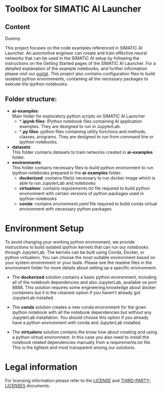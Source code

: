 <!--- Copyright 2020 Siemens AG -->
<!--- SPDX-License-Identifier: MIT -->
# Toolbox for SIMATIC AI Launcher

## Content  

Dummy

This project focuses on the code examples referenced in SIMATIC AI Launcher. An automotive engineer can create and train effective neural networks that can be used in the SIMATIC AI setup by following the instructions on the Getting Started pages of the SIMATIC AI Launcher. For a detailed explanation of the example notebooks, and further information please visit our [portal](https://support.industry.siemens.com/cs/ww/en/view/109780569). This project also contains configuration files to build isolated python environments, containing all the necessary packages to execute the ipython notebooks.

## Folder structure:  
- **ai-examples**:  
Main folder for exploratory python scripts on SIMATIC AI Launcher
  - ***.ipynb files**: IPython notebook files containing AI application examples. They are designed to run in JupyterLab.
  - ***.py files**: python files containing utility functions and methods, classes, programs. They are designed to run from command line or ipython notebooks.
- **datasets**:  
This folder contains datasets to train networks created in **ai-examples** folder.
- **environments**:  
This folder contains necessary files to build python environment to run ipython notebooks prepared in the **ai-examples** folder.
  - **dockerized**: contains file(s) necessary to run docker image which is able to run JupyterLab and notebooks
  - **virtualenv**: contains *requirements.txt* file required to build python environment with certain versions of python packages used in ipython notebooks
  - **conda**: contains *environment.yaml* file required to build conda virtual environment with necessary python packages

# Environment Setup

To avoid changing your working python environment, we provide instructions to build isolated ipython kernels that can run our notebooks through JupyterLab. The kernels can be built using Conda, Docker, or python virtualenv. You can choose the most suitable environment based on your system environment or your taste. Please see the readme files in the environment folder for more details about setting up a specific environment.

- The **dockerized** solution contains a basic python environment, including all of the notebook dependencies and also JupyterLab, available on port 8888. This solution requires some engineering knowledge about docker containers but it is the cleanest option if you haven't already got JupyterLab installed.

- The **conda** solution creates a new conda environment for the given ipython notebook with all the notebook dependencies but without any JupyterLab installation. You should choose this option if you already have a python environment with conda and JupyterLab installed.

- The **virtualenv** solution contains the know how about creating and using a python virtual environment. In this case you also need to install the notebook related dependencies manually from a requirements.txt file. This is the lightest and most transparent among our solutions.

# Legal information
For licensing information please refer to the [LICENSE](https://code.siemens.com/felix.mannewitz/ai-toolbox/-/blob/master/LICENSE.md) and [THIRD-PARTY-LICENSES](https://code.siemens.com/felix.mannewitz/ai-toolbox/-/blob/master/THIRD-PARTY-NOTICES) documents.

